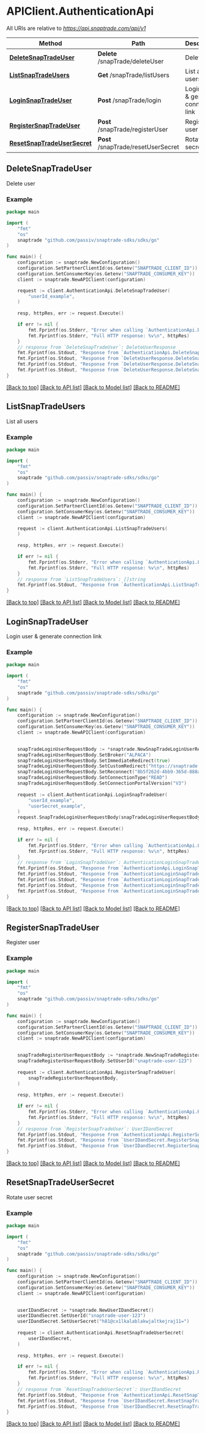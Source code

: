 # APIClient.AuthenticationApi

All URIs are relative to *https://api.snaptrade.com/api/v1*

Method | Path | Description
------------- | ------------- | -------------
[**DeleteSnapTradeUser**](AuthenticationApi.md#DeleteSnapTradeUser) | **Delete** /snapTrade/deleteUser | Delete user
[**ListSnapTradeUsers**](AuthenticationApi.md#ListSnapTradeUsers) | **Get** /snapTrade/listUsers | List all users
[**LoginSnapTradeUser**](AuthenticationApi.md#LoginSnapTradeUser) | **Post** /snapTrade/login | Login user &amp; generate connection link
[**RegisterSnapTradeUser**](AuthenticationApi.md#RegisterSnapTradeUser) | **Post** /snapTrade/registerUser | Register user
[**ResetSnapTradeUserSecret**](AuthenticationApi.md#ResetSnapTradeUserSecret) | **Post** /snapTrade/resetUserSecret | Rotate user secret



## DeleteSnapTradeUser

Delete user



### Example

```go
package main

import (
    "fmt"
    "os"
    snaptrade "github.com/passiv/snaptrade-sdks/sdks/go"
)

func main() {
    configuration := snaptrade.NewConfiguration()
    configuration.SetPartnerClientId(os.Getenv("SNAPTRADE_CLIENT_ID"))
    configuration.SetConsumerKey(os.Getenv("SNAPTRADE_CONSUMER_KEY"))
    client := snaptrade.NewAPIClient(configuration)

    request := client.AuthenticationApi.DeleteSnapTradeUser(
        "userId_example",
    )
    
    resp, httpRes, err := request.Execute()

    if err != nil {
        fmt.Fprintf(os.Stderr, "Error when calling `AuthenticationApi.DeleteSnapTradeUser``: %v\n", err)
        fmt.Fprintf(os.Stderr, "Full HTTP response: %v\n", httpRes)
    }
    // response from `DeleteSnapTradeUser`: DeleteUserResponse
    fmt.Fprintf(os.Stdout, "Response from `AuthenticationApi.DeleteSnapTradeUser`: %v\n", resp)
    fmt.Fprintf(os.Stdout, "Response from `DeleteUserResponse.DeleteSnapTradeUser.Status`: %v\n", *resp.Status)
    fmt.Fprintf(os.Stdout, "Response from `DeleteUserResponse.DeleteSnapTradeUser.Detail`: %v\n", *resp.Detail)
    fmt.Fprintf(os.Stdout, "Response from `DeleteUserResponse.DeleteSnapTradeUser.UserId`: %v\n", *resp.UserId)
}
```

[[Back to top]](#) [[Back to API list]](../README.md#documentation-for-api-endpoints)
[[Back to Model list]](../README.md#documentation-for-models)
[[Back to README]](../README.md)


## ListSnapTradeUsers

List all users



### Example

```go
package main

import (
    "fmt"
    "os"
    snaptrade "github.com/passiv/snaptrade-sdks/sdks/go"
)

func main() {
    configuration := snaptrade.NewConfiguration()
    configuration.SetPartnerClientId(os.Getenv("SNAPTRADE_CLIENT_ID"))
    configuration.SetConsumerKey(os.Getenv("SNAPTRADE_CONSUMER_KEY"))
    client := snaptrade.NewAPIClient(configuration)

    request := client.AuthenticationApi.ListSnapTradeUsers(
    )
    
    resp, httpRes, err := request.Execute()

    if err != nil {
        fmt.Fprintf(os.Stderr, "Error when calling `AuthenticationApi.ListSnapTradeUsers``: %v\n", err)
        fmt.Fprintf(os.Stderr, "Full HTTP response: %v\n", httpRes)
    }
    // response from `ListSnapTradeUsers`: []string
    fmt.Fprintf(os.Stdout, "Response from `AuthenticationApi.ListSnapTradeUsers`: %v\n", resp)
}
```

[[Back to top]](#) [[Back to API list]](../README.md#documentation-for-api-endpoints)
[[Back to Model list]](../README.md#documentation-for-models)
[[Back to README]](../README.md)


## LoginSnapTradeUser

Login user & generate connection link



### Example

```go
package main

import (
    "fmt"
    "os"
    snaptrade "github.com/passiv/snaptrade-sdks/sdks/go"
)

func main() {
    configuration := snaptrade.NewConfiguration()
    configuration.SetPartnerClientId(os.Getenv("SNAPTRADE_CLIENT_ID"))
    configuration.SetConsumerKey(os.Getenv("SNAPTRADE_CONSUMER_KEY"))
    client := snaptrade.NewAPIClient(configuration)

    
    snapTradeLoginUserRequestBody := *snaptrade.NewSnapTradeLoginUserRequestBody()
    snapTradeLoginUserRequestBody.SetBroker("ALPACA")
    snapTradeLoginUserRequestBody.SetImmediateRedirect(true)
    snapTradeLoginUserRequestBody.SetCustomRedirect("https://snaptrade.com")
    snapTradeLoginUserRequestBody.SetReconnect("8b5f262d-4bb9-365d-888a-202bd3b15fa1")
    snapTradeLoginUserRequestBody.SetConnectionType("READ")
    snapTradeLoginUserRequestBody.SetConnectionPortalVersion("V3")
    
    request := client.AuthenticationApi.LoginSnapTradeUser(
        "userId_example",
        "userSecret_example",
    )
    request.SnapTradeLoginUserRequestBody(snapTradeLoginUserRequestBody)
    
    resp, httpRes, err := request.Execute()

    if err != nil {
        fmt.Fprintf(os.Stderr, "Error when calling `AuthenticationApi.LoginSnapTradeUser``: %v\n", err)
        fmt.Fprintf(os.Stderr, "Full HTTP response: %v\n", httpRes)
    }
    // response from `LoginSnapTradeUser`: AuthenticationLoginSnapTradeUser200Response
    fmt.Fprintf(os.Stdout, "Response from `AuthenticationApi.LoginSnapTradeUser`: %v\n", resp)
    fmt.Fprintf(os.Stdout, "Response from `AuthenticationLoginSnapTradeUser200Response.LoginSnapTradeUser.RedirectURI`: %v\n", *resp.RedirectURI)
    fmt.Fprintf(os.Stdout, "Response from `AuthenticationLoginSnapTradeUser200Response.LoginSnapTradeUser.SessionId`: %v\n", *resp.SessionId)
    fmt.Fprintf(os.Stdout, "Response from `AuthenticationLoginSnapTradeUser200Response.LoginSnapTradeUser.EncryptedSharedKey`: %v\n", *resp.EncryptedSharedKey)
    fmt.Fprintf(os.Stdout, "Response from `AuthenticationLoginSnapTradeUser200Response.LoginSnapTradeUser.EncryptedMessageData`: %v\n", *resp.EncryptedMessageData)
}
```

[[Back to top]](#) [[Back to API list]](../README.md#documentation-for-api-endpoints)
[[Back to Model list]](../README.md#documentation-for-models)
[[Back to README]](../README.md)


## RegisterSnapTradeUser

Register user



### Example

```go
package main

import (
    "fmt"
    "os"
    snaptrade "github.com/passiv/snaptrade-sdks/sdks/go"
)

func main() {
    configuration := snaptrade.NewConfiguration()
    configuration.SetPartnerClientId(os.Getenv("SNAPTRADE_CLIENT_ID"))
    configuration.SetConsumerKey(os.Getenv("SNAPTRADE_CONSUMER_KEY"))
    client := snaptrade.NewAPIClient(configuration)

    
    snapTradeRegisterUserRequestBody := *snaptrade.NewSnapTradeRegisterUserRequestBody()
    snapTradeRegisterUserRequestBody.SetUserId("snaptrade-user-123")
    
    request := client.AuthenticationApi.RegisterSnapTradeUser(
        snapTradeRegisterUserRequestBody,
    )
    
    resp, httpRes, err := request.Execute()

    if err != nil {
        fmt.Fprintf(os.Stderr, "Error when calling `AuthenticationApi.RegisterSnapTradeUser``: %v\n", err)
        fmt.Fprintf(os.Stderr, "Full HTTP response: %v\n", httpRes)
    }
    // response from `RegisterSnapTradeUser`: UserIDandSecret
    fmt.Fprintf(os.Stdout, "Response from `AuthenticationApi.RegisterSnapTradeUser`: %v\n", resp)
    fmt.Fprintf(os.Stdout, "Response from `UserIDandSecret.RegisterSnapTradeUser.UserId`: %v\n", *resp.UserId)
    fmt.Fprintf(os.Stdout, "Response from `UserIDandSecret.RegisterSnapTradeUser.UserSecret`: %v\n", *resp.UserSecret)
}
```

[[Back to top]](#) [[Back to API list]](../README.md#documentation-for-api-endpoints)
[[Back to Model list]](../README.md#documentation-for-models)
[[Back to README]](../README.md)


## ResetSnapTradeUserSecret

Rotate user secret



### Example

```go
package main

import (
    "fmt"
    "os"
    snaptrade "github.com/passiv/snaptrade-sdks/sdks/go"
)

func main() {
    configuration := snaptrade.NewConfiguration()
    configuration.SetPartnerClientId(os.Getenv("SNAPTRADE_CLIENT_ID"))
    configuration.SetConsumerKey(os.Getenv("SNAPTRADE_CONSUMER_KEY"))
    client := snaptrade.NewAPIClient(configuration)

    
    userIDandSecret := *snaptrade.NewUserIDandSecret()
    userIDandSecret.SetUserId("snaptrade-user-123")
    userIDandSecret.SetUserSecret("h81@cx1lkalablakwjaltkejraj11=")
    
    request := client.AuthenticationApi.ResetSnapTradeUserSecret(
        userIDandSecret,
    )
    
    resp, httpRes, err := request.Execute()

    if err != nil {
        fmt.Fprintf(os.Stderr, "Error when calling `AuthenticationApi.ResetSnapTradeUserSecret``: %v\n", err)
        fmt.Fprintf(os.Stderr, "Full HTTP response: %v\n", httpRes)
    }
    // response from `ResetSnapTradeUserSecret`: UserIDandSecret
    fmt.Fprintf(os.Stdout, "Response from `AuthenticationApi.ResetSnapTradeUserSecret`: %v\n", resp)
    fmt.Fprintf(os.Stdout, "Response from `UserIDandSecret.ResetSnapTradeUserSecret.UserId`: %v\n", *resp.UserId)
    fmt.Fprintf(os.Stdout, "Response from `UserIDandSecret.ResetSnapTradeUserSecret.UserSecret`: %v\n", *resp.UserSecret)
}
```

[[Back to top]](#) [[Back to API list]](../README.md#documentation-for-api-endpoints)
[[Back to Model list]](../README.md#documentation-for-models)
[[Back to README]](../README.md)

